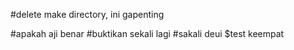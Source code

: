 #delete make directory, ini gapenting

#apakah aji benar
#buktikan sekali lagi
#sakali deui
$test keempat
